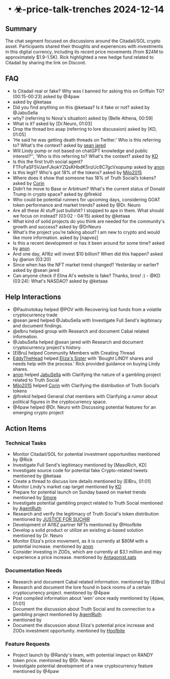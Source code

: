 # ・☣-price-talk-trenches 2024-12-14

## Summary
The chat segment focused on discussions around the Citadail/SOL crypto asset. Participants shared their thoughts and experiences with investments in this digital currency, including its recent price movements (from $24M to approximately $1.9-1.5K). Rick highlighted a new hedge fund related to Citadail by sharing the link on Discord.

## FAQ
- Is Citadail real or fake? Why was I banned for asking this on Griffain TG? (00:15-00:23) asked by @4paw
-  asked by @ketaaa
- Did you find anything on this @ketaaa? Is it fake or not? asked by @JabuSella
- why? (referring to Nova's situation) asked by [Belle Athena, 00:59]
- What is it? asked by [Dr.Neuro, 01:03]
- Drop the thread bro asap (referring to lore discussion) asked by [KD, 01:05]
- 'He said he was getting death threads on Twitter.' Who is this referring to? What's the context? asked by [sean jared](https://discordapp.com/users/@me)
- Will Lindy pump or not based on chatGPT knowledge and public interest?'',  'Who is this referring to? What's the context? asked by [KD](https://discordapp.com/users/@me)
- Is this the first truth social agent? FTFoFaSF5VJanFJkokYZQsKHbdK5nzUc8C7gcVxopump asked by [anon](01:25)
- Is this legit? Who's got 18% of the tokens? asked by [Milo2015](01:34)
- Where does it show that someone has 18% of Truth Social’s tokens? asked by [Corin](01:34)
- Didn’t he move to Base or Arbitrum? What's the current status of Donald Trump in crypto space? asked by @firekid
- Who could be potential runners for upcoming days, considering GOAT token performance and market trends? asked by @Dr. Neuro
- Are all these AI stuff just bullshit? I stopped to ape in them. What should we focus on instead? (03:02 - 04:15) asked by @ketaaa
- What kind of solid projects do you think are needed for the community's growth and success? asked by @DrNeuro
- What's the project you’re talking about? I am new to crypto and would like more information. asked by [napvez]
- Is this a recent development or has it been around for some time? asked by [anon](https://pump.fun/03:15)
- And one day, AI16z will invest $10 billion? When did this happen? asked by @anon (03:20)
- Since when has the NFT market trend changed? Yesterday or earlier? asked by @sean jared
- Can anyone check if Elina AI's website is fake? Thanks, bros! :) - @KD (03:24): What's NASDAO? asked by @ketaaa

## Help Interactions
- @Paulnotokay helped @POV with Recovering lost funds from a volatile cryptocurrency trade
- @sean jared helped @JabuSella with Investigate Full Send's legitimacy and document findings.
- @elbru helped group with Research and document Cabal related information.
- @JabuSella helped @sean jared with Research and document cryptocurrency project's history.
- [ElBru] helped Community Members with Creating Thread
- [EddyTheHead](https://discordapp.com/users/@me) helped [Eliza's Sister](https://pump.fun/) with 'Bought LINDY shares and needs help with the process.' Rick provided guidance on buying Lindy shares.
- [anon](01:19) helped [JabuSella](01:24) with Clarifying the nature of a gambling project related to Truth Social
- [Milo2015](01:34) helped [Corin](01:34) with Clarifying the distribution of Truth Social’s tokens
- @firekid helped General chat members with Clarifying a rumor about political figures in the cryptocurrency space.
- @4paw helped @Dr. Neuro with Discussing potential features for an emerging crypto project

## Action Items

### Technical Tasks
- Monitor Citadail/SOL for potential investment opportunities mentioned by @Rick
- Investigate Full Send's legitimacy mentioned by [MasoRich, KD]
- Investigate source code for potential fake Crypto-related tweets mentioned by @ketaaa
- Create a thread to discuss lore details mentioned by [ElBru, 01:01]
- Monitor Lindy's market cap target mentioned by [KD](https://discordapp.com/users/@me)
- Prepare for potential launch on Sunday based on market trends mentioned by [Smore](https://discordapp.com/users/@me)
- Investigate potential gambling project related to Truth Social mentioned by [AgentRuth](https://pump.fun/FTFoFaSF5VJanFJkokYZQsKHbdK5nzUc8C7gcVxopump)
- Research and verify the legitimacy of Truth Social's token distribution mentioned by [JUSTICE FOR SUCHIR](https://pump.fun/ByXTsen3ftsd7SsqgXpSZqrEeoMV8Smhz1vox9j6pump)
- Development of AI16Z partner NFTs mentioned by @Hoofbite
- Develop a solid product or utilize an existing ai-based solution mentioned by Dr. Neuro
- Monitor Eliza's price movement, as it is currently at $80M with a potential increase. mentioned by [anon](https://pump.fun/5voS9evDjxF589WuEub5i4ti7FWQmZCsAsyD5ucbuRqM)
- Consider investing in ZODs, which are currently at $3.1 million and may experience a price increase. mentioned by [Antagonist.sats](https://pump.fun/J1ow1c3ExcJYQmgNFRPfCp1LMYRf6P3A33isDcBmpump)

### Documentation Needs
- Research and document Cabal related information. mentioned by [ElBru]
- Research and document the lore found in back rooms of a certain cryptocurrency project. mentioned by @4paw
- Post compiled information about 'wen' once ready mentioned by [4paw, 01:01]
- Document the discussion about Truth Social and its connection to a gambling project mentioned by [AgentRuth](https://pump.fun/FTFoFaSF5VJanFJkokYZQsKHbdK5nzUc8C7gcVxopump)
-  mentioned by 
- Document the discussion about Eliza's potential price increase and ZODs investment opportunity. mentioned by [Hoofbite](https://pump.fun/03:04)

### Feature Requests
- Project launch by @Randy's team, with potential impact on RANDY token price. mentioned by @Dr. Neuro
- Investigate potential development of a new cryptocurrency feature mentioned by @4paw